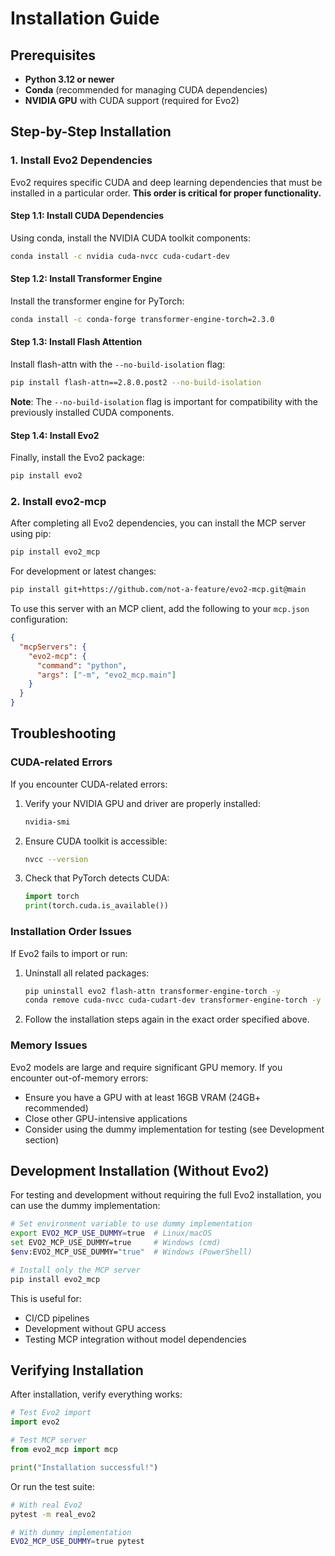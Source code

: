 # Installation Guide

## Prerequisites

- **Python 3.12 or newer**
- **Conda** (recommended for managing CUDA dependencies)
- **NVIDIA GPU** with CUDA support (required for Evo2)

## Step-by-Step Installation

### 1. Install Evo2 Dependencies

Evo2 requires specific CUDA and deep learning dependencies that must be installed in a particular order. **This order is critical for proper functionality.**

#### Step 1.1: Install CUDA Dependencies

Using conda, install the NVIDIA CUDA toolkit components:

```bash
conda install -c nvidia cuda-nvcc cuda-cudart-dev
```

#### Step 1.2: Install Transformer Engine

Install the transformer engine for PyTorch:

```bash
conda install -c conda-forge transformer-engine-torch=2.3.0
```

#### Step 1.3: Install Flash Attention

Install flash-attn with the `--no-build-isolation` flag:

```bash
pip install flash-attn==2.8.0.post2 --no-build-isolation
```

**Note**: The `--no-build-isolation` flag is important for compatibility with the previously installed CUDA components.

#### Step 1.4: Install Evo2

Finally, install the Evo2 package:

```bash
pip install evo2
```

### 2. Install evo2-mcp

After completing all Evo2 dependencies, you can install the MCP server using pip:

```bash
pip install evo2_mcp
```

For development or latest changes:

```bash
pip install git+https://github.com/not-a-feature/evo2-mcp.git@main
```

To use this server with an MCP client, add the following to your `mcp.json` configuration:

```json
{
  "mcpServers": {
    "evo2-mcp": {
      "command": "python",
      "args": ["-m", "evo2_mcp.main"]
    }
  }
}
```

## Troubleshooting

### CUDA-related Errors

If you encounter CUDA-related errors:

1. Verify your NVIDIA GPU and driver are properly installed:
   ```bash
   nvidia-smi
   ```

2. Ensure CUDA toolkit is accessible:
   ```bash
   nvcc --version
   ```

3. Check that PyTorch detects CUDA:
   ```python
   import torch
   print(torch.cuda.is_available())
   ```

### Installation Order Issues

If Evo2 fails to import or run:

1. Uninstall all related packages:
   ```bash
   pip uninstall evo2 flash-attn transformer-engine-torch -y
   conda remove cuda-nvcc cuda-cudart-dev transformer-engine-torch -y
   ```

2. Follow the installation steps again in the exact order specified above.

### Memory Issues

Evo2 models are large and require significant GPU memory. If you encounter out-of-memory errors:

- Ensure you have a GPU with at least 16GB VRAM (24GB+ recommended)
- Close other GPU-intensive applications
- Consider using the dummy implementation for testing (see Development section)

## Development Installation (Without Evo2)

For testing and development without requiring the full Evo2 installation, you can use the dummy implementation:

```bash
# Set environment variable to use dummy implementation
export EVO2_MCP_USE_DUMMY=true  # Linux/macOS
set EVO2_MCP_USE_DUMMY=true     # Windows (cmd)
$env:EVO2_MCP_USE_DUMMY="true"  # Windows (PowerShell)

# Install only the MCP server
pip install evo2_mcp
```

This is useful for:
- CI/CD pipelines
- Development without GPU access
- Testing MCP integration without model dependencies

## Verifying Installation

After installation, verify everything works:

```python
# Test Evo2 import
import evo2

# Test MCP server
from evo2_mcp import mcp

print("Installation successful!")
```

Or run the test suite:

```bash
# With real Evo2
pytest -m real_evo2

# With dummy implementation
EVO2_MCP_USE_DUMMY=true pytest
```
